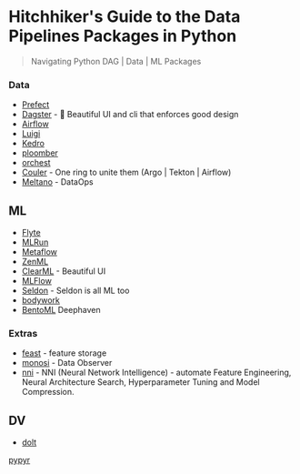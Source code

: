# Hitchhiker's Guide to the Data Pipelines Packages in Python
> Navigating Python DAG | Data | ML Packages

### Data
* [Prefect](https://github.com/PrefectHQ/prefect)
* [Dagster](https://github.com/dagster-io/dagster) - 👑 Beautiful UI and cli that enforces good design 
* [Airflow](https://github.com/apache/airflow)
* [Luigi](https://github.com/spotify/luigi)
* [Kedro](https://github.com/kedro-org/kedro)
* [ploomber](https://github.com/ploomber/ploomber)
* [orchest](https://github.com/orchest/orchest)
* [Couler](https://github.com/couler-proj/couler) - One ring to unite them (Argo | Tekton | Airflow)
* [Meltano](https://github.com/meltano/meltano) - DataOps


## ML
* [Flyte](https://github.com/flyteorg/flyte)
* [MLRun](https://github.com/mlrun/mlrun)
* [Metaflow](https://github.com/Netflix/metaflow)
* [ZenML](https://github.com/zenml-io/zenml)
* [ClearML](https://github.com/allegroai/clearml) - Beautiful UI
* [MLFlow](https://github.com/mlflow/mlflow)
* [Seldon](https://github.com/SeldonIO/seldon-core) - Seldon is all ML too
* [bodywork](https://bodywork.readthedocs.io/en/latest/#what-problems-does-bodywork-solve)
* [BentoML](https://github.com/bentoml/BentoML)
Deephaven

### Extras

* [feast](https://github.com/feast-dev/feast) - feature storage
* [monosi](https://github.com/monosidev/monosi) - Data Observer 
* [nni](https://github.com/microsoft/nni) - NNI (Neural Network Intelligence) - automate Feature Engineering, Neural Architecture Search, Hyperparameter Tuning and Model Compression.

## DV
* [dolt](https://github.com/dolthub/dolt)

[pypyr](https://github.com/pypyr/pypyr/)

